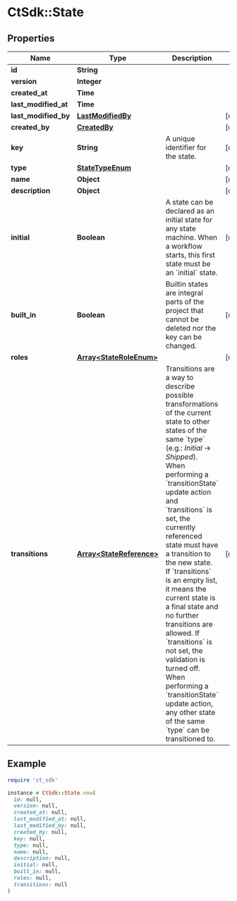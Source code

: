 # CtSdk::State

## Properties

| Name | Type | Description | Notes |
| ---- | ---- | ----------- | ----- |
| **id** | **String** |  |  |
| **version** | **Integer** |  |  |
| **created_at** | **Time** |  |  |
| **last_modified_at** | **Time** |  |  |
| **last_modified_by** | [**LastModifiedBy**](LastModifiedBy.md) |  | [optional] |
| **created_by** | [**CreatedBy**](CreatedBy.md) |  | [optional] |
| **key** | **String** | A unique identifier for the state. | [optional] |
| **type** | [**StateTypeEnum**](StateTypeEnum.md) |  | [optional] |
| **name** | **Object** |  | [optional] |
| **description** | **Object** |  | [optional] |
| **initial** | **Boolean** | A state can be declared as an initial state for any state machine. When a workflow starts, this first state must be an &#x60;initial&#x60; state. | [optional] |
| **built_in** | **Boolean** | Builtin states are integral parts of the project that cannot be deleted nor the key can be changed. | [optional] |
| **roles** | [**Array&lt;StateRoleEnum&gt;**](StateRoleEnum.md) |  | [optional] |
| **transitions** | [**Array&lt;StateReference&gt;**](StateReference.md) | Transitions are a way to describe possible transformations of the current state to other states of the same &#x60;type&#x60; (e.g.: _Initial_ -&gt; _Shipped_). When performing a &#x60;transitionState&#x60; update action and &#x60;transitions&#x60; is set, the currently referenced state must have a transition to the new state. If &#x60;transitions&#x60; is an empty list, it means the current state is a final state and no further transitions are allowed. If &#x60;transitions&#x60; is not set, the validation is turned off. When performing a &#x60;transitionState&#x60; update action, any other state of the same &#x60;type&#x60; can be transitioned to. | [optional] |

## Example

```ruby
require 'ct_sdk'

instance = CtSdk::State.new(
  id: null,
  version: null,
  created_at: null,
  last_modified_at: null,
  last_modified_by: null,
  created_by: null,
  key: null,
  type: null,
  name: null,
  description: null,
  initial: null,
  built_in: null,
  roles: null,
  transitions: null
)
```


